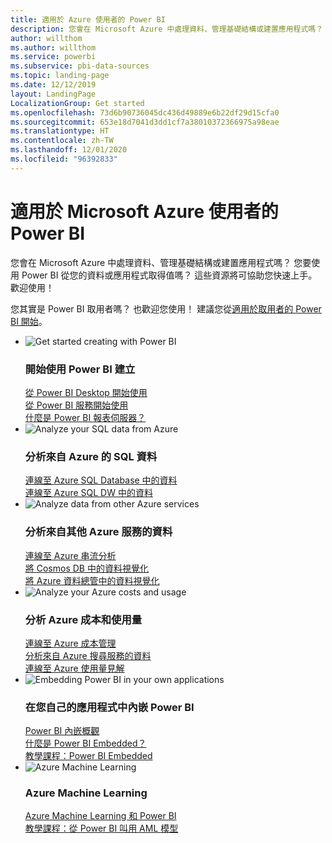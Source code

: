 ```yaml
---
title: 適用於 Azure 使用者的 Power BI
description: 您會在 Microsoft Azure 中處理資料、管理基礎結構或建置應用程式嗎？
author: willthom
ms.author: willthom
ms.service: powerbi
ms.subservice: pbi-data-sources
ms.topic: landing-page
ms.date: 12/12/2019
layout: LandingPage
LocalizationGroup: Get started
ms.openlocfilehash: 73d6b90736045dc436d49889e6b22df29d15cfa0
ms.sourcegitcommit: 653e18d7041d3dd1cf7a38010372366975a98eae
ms.translationtype: HT
ms.contentlocale: zh-TW
ms.lasthandoff: 12/01/2020
ms.locfileid: "96392833"
---
```

# <a name="power-bi-for-microsoft-azure-users"></a>適用於 Microsoft Azure 使用者的 Power BI 

您會在 Microsoft Azure 中處理資料、管理基礎結構或建置應用程式嗎？ 您要使用 Power BI 從您的資料或應用程式取得值嗎？ 這些資源將可協助您快速上手。 歡迎使用！

您其實是 Power BI 取用者嗎？ 也歡迎您使用！ 建議您從[適用於取用者的 Power BI 開始](../consumer/index.yml)。

<ul class="panelContent cardsF"> 
            <li> 
                  <div class="cardSize"> 
                        <div class="cardPadding"> 
                              <div class="card"> 
                                    <div class="cardImageOuter">
                                          <div class="cardImage">
                                                <img alt="Get started creating with Power BI" src="media/power-bi-creator-landing/power-bi-designer-get-started.svg" data-linktype="relative-path">
                                          </div>
                                    </div>
                                    <div class="cardText"> 
                                          <h3>開始使用 Power BI 建立</h3> 
                                          <p></p>
                                               <a href="../fundamentals/desktop-what-is-desktop.md">從 Power BI Desktop 開始使用</a><br/> 
                                               <a href="../fundamentals/power-bi-overview.md">從 Power BI 服務開始使用</a><br/> 
                                               <a href="../report-server/get-started.md">什麼是 Power BI 報表伺服器？</a>
                                    </div> 
                              </div> 
                        </div> 
                  </div> 
            </li>
            <li> 
                  <div class="cardSize"> 
                        <div class="cardPadding"> 
                              <div class="card"> 
                                    <div class="cardImageOuter">
                                          <div class="cardImage">
                                                <img alt="Analyze your SQL data from Azure" src="media/power-bi-creator-landing/power-bi-designer-transform-shape-data.svg" data-linktype="relative-path">
                                          </div>
                                    </div>
                                    <div class="cardText"> 
                                          <h3>分析來自 Azure 的 SQL 資料</h3> 
                                          <p></p>
                                                <a href="service-azure-sql-database-with-direct-connect.md">連線至 Azure SQL Database 中的資料</a><br/> 
                                                <a href="service-azure-sql-data-warehouse-with-direct-connect.md">連線至 Azure SQL DW 中的資料</a> 
                                    </div> 
                              </div> 
                        </div> 
                  </div> 
            </li>
            <li> 
                  <div class="cardSize"> 
                        <div class="cardPadding"> 
                              <div class="card"> 
                                    <div class="cardImageOuter">
                                          <div class="cardImage">
                                                <img alt="Analyze data from other Azure services" src="media/power-bi-creator-landing/power-bi-designer-connect-data.svg" data-linktype="relative-path">
                                          </div>
                                    </div>
                                    <div class="cardText"> 
                                          <h3>分析來自其他 Azure 服務的資料</h3> 
                                          <p></p>
                                                <a href="/azure/stream-analytics/stream-analytics-power-bi-dashboard">連線至 Azure 串流分析</a><br/> 
                                                <a href="/azure/cosmos-db/powerbi-visualize">將 Cosmos DB 中的資料視覺化</a><br/> 
                                                <a href="/azure/data-explorer/visualize-power-bi">將 Azure 資料總管中的資料視覺化</a>
                                    </div> 
                              </div> 
                        </div> 
                  </div> 
            </li>
            <li> 
                  <div class="cardSize"> 
                        <div class="cardPadding"> 
                              <div class="card"> 
                                    <div class="cardImageOuter">
                                          <div class="cardImage">
                                                <img alt="Analyze your Azure costs and usage" src="media/power-bi-creator-landing/power-bi-designer-licensing.svg" data-linktype="relative-path">
                                          </div>
                                    </div>
                                    <div class="cardText"> 
                                          <h3>分析 Azure 成本和使用量</h3> 
                                          <p></p>
                                                <a href="desktop-connect-azure-cost-management.md">連線至 Azure 成本管理</a><br/> 
                                                <a href="service-connect-to-azure-search.md">分析來自 Azure 搜尋服務的資料</a><br/> 
                                                <a href="desktop-connect-azure-consumption-insights.md">連線至 Azure 使用量見解</a>
                                    </div> 
                              </div> 
                        </div> 
                  </div> 
            </li>
            <li> 
                  <div class="cardSize"> 
                        <div class="cardPadding"> 
                              <div class="card"> 
                                    <div class="cardImageOuter">
                                          <div class="cardImage">
                                                <img alt="Embedding Power BI in your own applications" src="media/power-bi-creator-landing/power-bi-designer-modeling-data-relationships.svg" data-linktype="relative-path">
                                          </div>
                                    </div>
                                    <div class="cardText"> 
                                          <h3>在您自己的應用程式中內嵌 Power BI</h3> 
                                          <p></p>
                                                <a href="../developer/embedded/embedding.md">Power BI 內嵌概觀</a><br/>
                                                <a href="../developer/embedded/azure-pbie-what-is-power-bi-embedded.md">什麼是 Power BI Embedded？</a><br/> 
                                                <a href="../developer/embedded/embed-sample-for-customers.md">教學課程：Power BI Embedded </a> 
                                    </div> 
                              </div> 
                        </div> 
                  </div> 
            </li>
            <li> 
                  <div class="cardSize"> 
                        <div class="cardPadding"> 
                              <div class="card"> 
                                    <div class="cardImageOuter">
                                          <div class="cardImage">
                                                <img alt="Azure Machine Learning" src="media/power-bi-creator-landing/power-bi-designer-create-reports-visuals-dashboards.svg" data-linktype="relative-path">
                                          </div>
                                    </div>
                                    <div class="cardText"> 
                                          <h3>Azure Machine Learning</h3> 
                                          <p></p>
                                                <a href="/power-bi/transform-model/dataflows/dataflows-machine-learning-integration">Azure Machine Learning 和 Power BI</a><br/> 
                                                <a href="service-tutorial-invoke-machine-learning-model.md">教學課程：從 Power BI 叫用 AML 模型</a><br/> 
                                    </div> 
                              </div> 
                        </div> 
                  </div> 
            </li>
</ul>